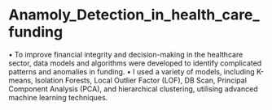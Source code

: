 # Anamoly_Detection_in_health_care_funding
• To improve financial integrity and decision-making in the healthcare sector, data models and algorithms were developed to identify complicated patterns and anomalies in funding. • I used a variety of models, including K-means, Isolation Forests, Local Outlier Factor (LOF), DB Scan, Principal Component Analysis (PCA), and hierarchical clustering, utilising advanced machine learning techniques.
